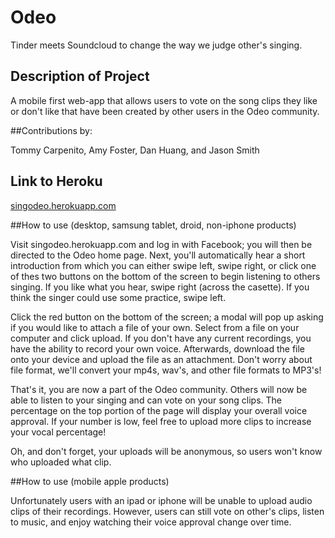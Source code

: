 # Odeo

Tinder meets Soundcloud to change the way we judge other's singing.

## Description of Project

A mobile first web-app that allows users to vote on the song clips they like or don't like that have been created by other users in the Odeo community.

##Contributions by:

Tommy Carpenito, Amy Foster, Dan Huang, and Jason Smith

## Link to Heroku
[singodeo.herokuapp.com](singodeo.herokuapp.com)

##How to use (desktop, samsung tablet, droid, non-iphone products)

Visit singodeo.herokuapp.com and log in with Facebook; you will then be directed to the Odeo home page. Next, you'll automatically hear a short introduction from which you can either swipe left, swipe right, or click one of thes two buttons on the bottom of the screen to begin listening to others singing. If you like what you hear, swipe right (across the casette). If you think the singer could use some practice, swipe left.

Click the red button on the bottom of the screen; a modal will pop up asking if you would like to attach a file of your own. Select from a file on your computer and click upload. If you don't have any current recordings, you have the ability to record your own voice. Afterwards, download the file onto your device and upload the file as an attachment. Don't worry about file format, we'll convert your mp4s, wav's, and other file formats to MP3's!

That's it, you are now a part of the Odeo community. Others will now be able to listen to your singing and can vote on your song clips. The percentage on the top portion of the page will display your overall voice approval. If your number is low, feel free to upload more clips to increase your vocal percentage!

Oh, and don't forget, your uploads will be anonymous, so users won't know who uploaded what clip.


##How to use (mobile apple products)

Unfortunately users with an ipad or iphone will be unable to upload audio clips of their recordings. However, users can still vote on other's clips, listen to music, and enjoy watching their voice approval change over time.


